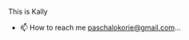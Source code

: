 This is Kally
- 📫 How to reach me paschalokorie@gmail.com...

<!---
unclekally/unclekally is a ✨ special ✨ repository because its `README.md` (this file) appears on your GitHub profile.
You can click the Preview link to take a look at your changes.
--->
